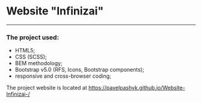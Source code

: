 ﻿# Website "Infinizai"
___

### The project used: 
* HTML5;
* CSS (SCSS);
* BEM methodology;
* Bootstrap v5.0 (RFS, Icons, Bootstrap components);
* responsive and cross-browser coding;



The project website is located at https://pavelpashyk.github.io/Website-Infinizai-/

